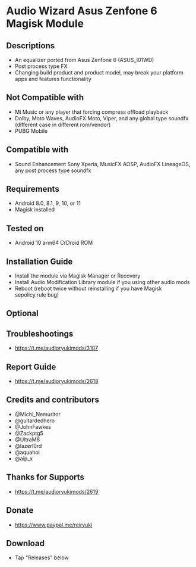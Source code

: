 # Audio Wizard Asus Zenfone 6 Magisk Module

## Descriptions
- An equalizer ported from Asus Zenfone 6 (ASUS_I01WD)
- Post process type FX
- Changing build product and product model, may break your platform apps and features functionality

## Not Compatible with
- Mi Music or any player that forcing compress offload playback
- Dolby, Moto Waves, AudioFX Moto, Viper, and any global type soundfx (different case in different rom/vendor)
- PUBG Mobile

## Compatible with
- Sound Enhancement Sony Xperia, MusicFX AOSP, AudioFX LineageOS, any post process type soundfx

## Requirements
- Android 8.0, 8.1, 9, 10, or 11
- Magisk installed

## Tested on
- Android 10 arm64 CrDroid ROM

## Installation Guide
- Install the module via Magisk Manager or Recovery
- Install Audio Modification Library module if you using other audio mods
- Reboot (reboot twice without reinstalling if you have Magisk sepolicy.rule bug)

## Optional

## Troubleshootings
- https://t.me/audioryukimods/3107

## Report Guide
- https://t.me/audioryukimods/2618

## Credits and contributors
- @Michi_Nemuritor
- @guitardedhero
- @JohnFawkes
- @Zackptg5
- @UltraM8
- @lazerl0rd
- @aquahol
- @aip_x

## Thanks for Supports
- https://t.me/audioryukimods/2619

## Donate
- https://www.paypal.me/reiryuki

## Download
- Tap "Releases" below
